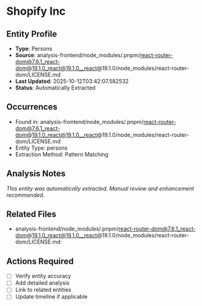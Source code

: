 # Shopify Inc

## Entity Profile
- **Type**: Persons
- **Source**: analysis-frontend/node_modules/.pnpm/react-router-dom@7.6.1_react-dom@19.1.0_react@19.1.0__react@19.1.0/node_modules/react-router-dom/LICENSE.md
- **Last Updated**: 2025-10-12T03:42:07.582532
- **Status**: Automatically Extracted

## Occurrences
- Found in: analysis-frontend/node_modules/.pnpm/react-router-dom@7.6.1_react-dom@19.1.0_react@19.1.0__react@19.1.0/node_modules/react-router-dom/LICENSE.md
- Entity Type: persons
- Extraction Method: Pattern Matching

## Analysis Notes
*This entity was automatically extracted. Manual review and enhancement recommended.*

## Related Files
- analysis-frontend/node_modules/.pnpm/react-router-dom@7.6.1_react-dom@19.1.0_react@19.1.0__react@19.1.0/node_modules/react-router-dom/LICENSE.md

## Actions Required
- [ ] Verify entity accuracy
- [ ] Add detailed analysis
- [ ] Link to related entities
- [ ] Update timeline if applicable
